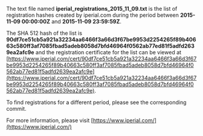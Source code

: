 The text file named **iperial_registrations_2015_11_09.txt** is the list of registration hashes created by iperial.com during the period between **2015-11-09 00:00:00Z** and **2015-11-09 23:59:59Z**.

The SHA 512 hash of the list is **90df7ce51cb5a921a32234aa6466f3a66d3f67be9953d2254265f89b40663c580ff3af7085fbad5adeb8058d7bfd46964f0562ab77ed81f5adfd2639ea2afc9e** and the registration certificate for the list can be viewed at [https://www.iperial.com/cert/90df7ce51cb5a921a32234aa6466f3a66d3f67be9953d2254265f89b40663c580ff3af7085fbad5adeb8058d7bfd46964f0562ab77ed81f5adfd2639ea2afc9e](https://www.iperial.com/cert/90df7ce51cb5a921a32234aa6466f3a66d3f67be9953d2254265f89b40663c580ff3af7085fbad5adeb8058d7bfd46964f0562ab77ed81f5adfd2639ea2afc9e).

To find registrations for a different period, please see the corresponding commit.

For more information, please visit [https://www.iperial.com/](https://www.iperial.com/)

